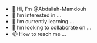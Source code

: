 - 👋 Hi, I’m @Abdallah-Mamdouh
- 👀 I’m interested in ...
- 🌱 I’m currently learning ...
- 💞️ I’m looking to collaborate on ...
- 📫 How to reach me ...

<!---
Abdallah-Mamdouh/Abdallah-Mamdouh is a ✨ special ✨ repository because its `README.md` (this file) appears on your GitHub profile.
You can click the Preview link to take a look at your changes.
--->
